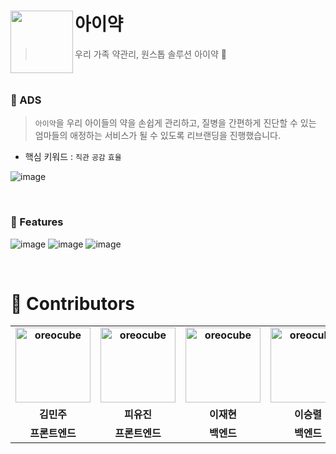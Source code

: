# 아이약 <img src="https://github.com/KUSITMS-HDmedi-A/.github/assets/86800087/0787a29a-f683-4b9d-a0bc-fcde01e7be73" align=left width=100>
> 우리 가족 약관리, 원스톱 솔루션 아이약 💊


<br>

### 💭 ADS

> `아이약`을 우리 아이들의 약을 손쉽게 관리하고, 질병을 간편하게 진단할 수 있는 엄마들의 애정하는 서비스가 될 수 있도록 리브랜딩을 진행했습니다. <br/>
- 핵심 키워드 : `직관` `공감` `효율`

![image](https://github.com/KUSITMS-HDmedi-A/.github/assets/86800087/b4882da0-8899-415d-bc4a-c46703275d2e)

<br>

### 📍 Features
![image](https://github.com/KUSITMS-HDmedi-A/.github/assets/86800087/2653c5b9-b01f-4380-bb02-5c64bfc41abe)
![image](https://github.com/KUSITMS-HDmedi-A/.github/assets/86800087/5e1b89a3-1f66-42a9-9bda-08040a401ebc)
![image](https://github.com/KUSITMS-HDmedi-A/.github/assets/86800087/1579a471-496b-4259-acf5-595eada96c9c)

<br>

# 🙌 Contributors

<div align="center">
<table style="font-weight : bold">
      <tr>
        <td align="center">
              <a href="https://github.com/mjkim1019">                 
                  <img alt="oreocube" src="https://avatars.githubusercontent.com/mjkim1019" width="120" />            
              </a>
           </td>
           <td align="center">
              <a href="https://github.com/PIYUJIN">                 
                  <img alt="oreocube" src="https://avatars.githubusercontent.com/PIYUJIN" width="120" />            
              </a>
           </td>
            <td align="center">
                <a href="https://github.com/versatile0010">                 
                    <img alt="oreocube" src="https://avatars.githubusercontent.com/versatile0010" width="120" />            
                </a>
             </td>
            <td align="center">
                <a href="https://github.com/Ryeolee">                 
                    <img alt="oreocube" src="https://avatars.githubusercontent.com/Ryeolee" width="120" />            
                </a>
             </td>
      </tr>
      <tr>
          <td align="center">김민주</td>
          <td align="center">피유진</td>
          <td align="center">이재현</td>
          <td align="center">이승렬</td>
      </tr>
      <tr>
          <td align="center">프론트엔드</td>
          <td align="center">프론트엔드</td>
          <td align="center">백엔드</td>
          <td align="center">백엔드</td>
      </tr>
  </table>
</div>
